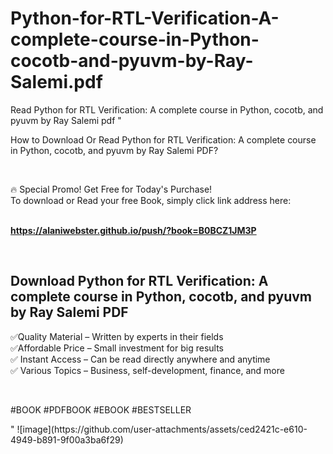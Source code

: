 # Python-for-RTL-Verification-A-complete-course-in-Python-cocotb-and-pyuvm-by-Ray-Salemi.pdf
Read Python for RTL Verification: A complete course in Python, cocotb, and pyuvm by Ray Salemi pdf
"<p>How to Download Or Read Python for RTL Verification: A complete course in Python, cocotb, and pyuvm by Ray Salemi PDF?</p>
<p>&nbsp;</p>
<p>&#128293;  Special Promo! Get Free for Today's Purchase!<br />To download or Read your free Book, simply click link address here:&nbsp;<br />&nbsp;</p>
<p><a href=""https://alaniwebster.github.io/push/?book=B0BCZ1JM3P""><strong>https://alaniwebster.github.io/push/?book=B0BCZ1JM3P</strong></a></p>
<p>&nbsp;</p>
<h2>Download Python for RTL Verification: A complete course in Python, cocotb, and pyuvm by Ray Salemi PDF</h2>
<p>&#x2705;Quality Material &ndash; Written by experts in their fields<br />&#x2705;Affordable Price &ndash; Small investment for big results<br />&#x2705; Instant Access &ndash; Can be read directly anywhere and anytime<br />&#x2705; Various Topics &ndash; Business, self-development, finance, and more</p>
<p>&nbsp;</p>
<p>#BOOK #PDFBOOK #EBOOK #BESTSELLER</p>
"
![image](https://github.com/user-attachments/assets/ced2421c-e610-4949-b891-9f00a3ba6f29)
